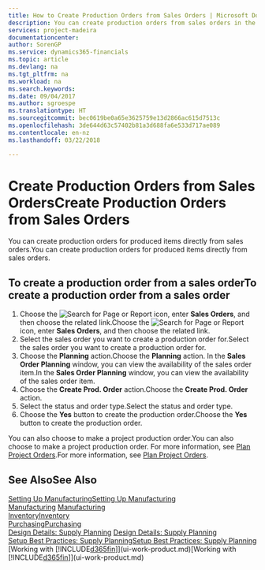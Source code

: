 ```yaml
---
title: How to Create Production Orders from Sales Orders | Microsoft Docs
description: You can create production orders from sales orders in the Sales & Marketing department.
services: project-madeira
documentationcenter: 
author: SorenGP
ms.service: dynamics365-financials
ms.topic: article
ms.devlang: na
ms.tgt_pltfrm: na
ms.workload: na
ms.search.keywords: 
ms.date: 09/04/2017
ms.author: sgroespe
ms.translationtype: HT
ms.sourcegitcommit: bec0619be0a65e3625759e13d2866ac615d7513c
ms.openlocfilehash: 3de644d63c57402b81a3d688fa6e533d717ae089
ms.contentlocale: en-nz
ms.lasthandoff: 03/22/2018

---
```

# <a name="create-production-orders-from-sales-orders"></a><span data-ttu-id="fdbe5-103">Create Production Orders from Sales Orders</span><span class="sxs-lookup"><span data-stu-id="fdbe5-103">Create Production Orders from Sales Orders</span></span>
<span data-ttu-id="fdbe5-104">You can create production orders for produced items directly from sales orders.</span><span class="sxs-lookup"><span data-stu-id="fdbe5-104">You can create production orders for produced items directly from sales orders.</span></span>  

## <a name="to-create-a-production-order-from-a-sales-order"></a><span data-ttu-id="fdbe5-105">To create a production order from a sales order</span><span class="sxs-lookup"><span data-stu-id="fdbe5-105">To create a production order from a sales order</span></span>  

1.  <span data-ttu-id="fdbe5-106">Choose the ![Search for Page or Report](media/ui-search/search_small.png "Search for Page or Report icon") icon, enter **Sales Orders**, and then choose the related link.</span><span class="sxs-lookup"><span data-stu-id="fdbe5-106">Choose the ![Search for Page or Report](media/ui-search/search_small.png "Search for Page or Report icon") icon, enter **Sales Orders**, and then choose the related link.</span></span>  
2.  <span data-ttu-id="fdbe5-107">Select the sales order you want to create a production order for.</span><span class="sxs-lookup"><span data-stu-id="fdbe5-107">Select the sales order you want to create a production order for.</span></span>  
3.  <span data-ttu-id="fdbe5-108">Choose the **Planning** action.</span><span class="sxs-lookup"><span data-stu-id="fdbe5-108">Choose the **Planning** action.</span></span> <span data-ttu-id="fdbe5-109">In the **Sales Order Planning** window, you can view the availability of the sales order item.</span><span class="sxs-lookup"><span data-stu-id="fdbe5-109">In the **Sales Order Planning** window, you can view the availability of the sales order item.</span></span>  
4.  <span data-ttu-id="fdbe5-110">Choose the **Create Prod. Order** action.</span><span class="sxs-lookup"><span data-stu-id="fdbe5-110">Choose the **Create Prod. Order** action.</span></span>  
5.  <span data-ttu-id="fdbe5-111">Select the status and order type.</span><span class="sxs-lookup"><span data-stu-id="fdbe5-111">Select the status and order type.</span></span>  
6.  <span data-ttu-id="fdbe5-112">Choose the **Yes** button to create the production order.</span><span class="sxs-lookup"><span data-stu-id="fdbe5-112">Choose the **Yes** button to create the production order.</span></span>

<span data-ttu-id="fdbe5-113">You can also choose to make a project production order.</span><span class="sxs-lookup"><span data-stu-id="fdbe5-113">You can also choose to make a project production order.</span></span> <span data-ttu-id="fdbe5-114">For more information, see [Plan Project Orders](production-how-to-plan-project-orders.md).</span><span class="sxs-lookup"><span data-stu-id="fdbe5-114">For more information, see [Plan Project Orders](production-how-to-plan-project-orders.md).</span></span>   

## <a name="see-also"></a><span data-ttu-id="fdbe5-115">See Also</span><span class="sxs-lookup"><span data-stu-id="fdbe5-115">See Also</span></span>  
[<span data-ttu-id="fdbe5-116">Setting Up Manufacturing</span><span class="sxs-lookup"><span data-stu-id="fdbe5-116">Setting Up Manufacturing</span></span>](production-configure-production-processes.md)  
<span data-ttu-id="fdbe5-117">[Manufacturing](production-manage-manufacturing.md)  </span><span class="sxs-lookup"><span data-stu-id="fdbe5-117">[Manufacturing](production-manage-manufacturing.md)  </span></span>  
[<span data-ttu-id="fdbe5-118">Inventory</span><span class="sxs-lookup"><span data-stu-id="fdbe5-118">Inventory</span></span>](inventory-manage-inventory.md)  
[<span data-ttu-id="fdbe5-119">Purchasing</span><span class="sxs-lookup"><span data-stu-id="fdbe5-119">Purchasing</span></span>](purchasing-manage-purchasing.md)  
<span data-ttu-id="fdbe5-120">[Design Details: Supply Planning](design-details-supply-planning.md) </span><span class="sxs-lookup"><span data-stu-id="fdbe5-120">[Design Details: Supply Planning](design-details-supply-planning.md) </span></span>  
[<span data-ttu-id="fdbe5-121">Setup Best Practices: Supply Planning</span><span class="sxs-lookup"><span data-stu-id="fdbe5-121">Setup Best Practices: Supply Planning</span></span>](setup-best-practices-supply-planning.md)  
<span data-ttu-id="fdbe5-122">[Working with [!INCLUDE[d365fin](includes/d365fin_md.md)]](ui-work-product.md)</span><span class="sxs-lookup"><span data-stu-id="fdbe5-122">[Working with [!INCLUDE[d365fin](includes/d365fin_md.md)]](ui-work-product.md)</span></span>

